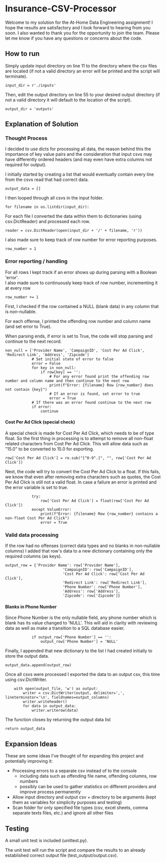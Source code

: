 # Insurance-CSV-Processor
Welcome to my solution for the At-Home Data Engineering assignment! I hope the results are satisfactory and I look forward to hearing from you soon. 
I also wanted to thank you for the opportunity to join the team. Please let me know if you have any questions or concerns about the code.
## How to run
Simply update input directory on line 11 to the directory where the csv files are located (if not a valid directory an error will be printed and the script will terminate).

`
input_dir = r'./inputs'
`

Then, edit the output directory on line 55 to your desired output directory (if not a valid directory it will default to the location of the script).

`
output_dir = 'outputs'
`


## Explanation of Solution
### Thought Process
I decided to use dicts for processing all data, the reason behind this the importance of key value pairs 
and the consideration that input csvs may have differently ordered headers (and may even have extra columns not 
required for output).

I initially started by creating a list that would eventually contain every line from the csvs read that had correct data.

`
output_data = []
`

I then looped through all csvs in the input folder.

`
for filename in os.listdir(input_dir):
`

For each file I converted the data within them to dictionaries (using csv.DictReader) and processed each row.

`
reader = csv.DictReader(open(input_dir + '/' + filename, 'r'))
`

I also made sure to keep track of row number for error reporting purposes.

`
row_number = 1
`

### Error reporting / handling
For all rows I kept track if an error shows up during parsing with a Boolean 'error'.  
I also made sure to continuously keep track of row number, incrementing it at every row

`
row_number += 1
`

First, I checked if the row contained a NULL (blank data) in any column that is non-nullable.

For each offense, I printed the offending row number and column name (and set error to True).

When parsing ends, if error is set to True, the code will stop parsing and continue to the next record.

```
non_null = ['Provider Name', 'CampaignID', 'Cost Per Ad Click', 'Redirect Link', 'Address', 'Zipcode']
            # Set initial state of error to false
            error = False
            for key in non_null:
                if row[key] == '':
                    # For any error found print the offending row number and column name and then continue to the next row
                    print(f"Error: {filename} Row {row_number} does not contain {key}")
                    # If an error is found, set error to true
                    error = True
            # If there was an error found continue to the next row
            if error:
                continue
```

#### Cost Per Ad Click (special check)
A special check is made for Cost Per Ad Click, which needs to be of type float.
So the first thing in processing is to attempt to remove all non-float related characters from Cost Per Ad Click.
This will allow data such as "15.0" to be converted to 15.0 for exporting.

`
row['Cost Per Ad Click'] = re.sub("[^0-9^.]", "", row['Cost Per Ad Click'])
`

Next, the code will try to convert the Cost Per Ad Click to a float. If this fails, we know that even after removing 
extra characters such as quotes, the Cost Per Ad Click is still not a valid float. 
In case a failure an error is printed and the error variable is set to true.

```
            try:
                row['Cost Per Ad Click'] = float(row['Cost Per Ad Click'])
            except ValueError:
                print(f"Error: {filename} Row {row_number} contains a non-float Cost Per Ad Click")
                error = True
```

### Valid data processing

If the row had no offenses (correct data types and no blanks in non-nullable columns) 
I added that row's data to a new dictionary containing only the required columns (as keys).

```
output_row = {'Provider Name': row['Provider Name'],
                          'CampaignID': row['CampaignID'],
                          'Cost Per Ad Click': row['Cost Per Ad Click'],
                          'Redirect Link': row['Redirect Link'],
                          'Phone Number': row['Phone Number'],
                          'Address': row['Address'],
                          'Zipcode': row['Zipcode']}
```

#### Blanks in Phone Number
Since Phone Number is the only nullable field, any phone number
which is blank has its value changed to 'NULL'. This will aid in clarity with reviewing data
as well as make a transition to a SQL database easier.

```
            if output_row['Phone Number'] == '':
                output_row['Phone Number'] = 'NULL'
```

Finally, I appended that new dictionary to the list I had created initially to store the output data.

`
output_data.append(output_row)
`

Once all csvs were processed I exported the data to an output csv, this time using csv.DictWriter.

```
    with open(output_file, 'w') as output:
        writer = csv.DictWriter(output, delimiter=',', lineterminator='\n', fieldnames=output_columns)
        writer.writeheader()
        for data in output_data:
            writer.writerow(data)
```

The function closes by returning the output data list

`
return output_data
`

## Expansion Ideas
These are some ideas I've thought of for expanding this project and potentially improving it:
* Processing errors to a separate csv instead of to the console
    * including data such as offending file name, offending columns, row numbers
    * possibly can be used to gather statistics on different providers and improve process permanently
* Allow input directory and output csv + directory to be arguments (kept them as variables for simplicity purposes and testing)
* Scan folder for only specified file types (csv, excel sheets, comma separate texts files, etc.) and ignore all other files


## Testing
A small unit test is included (unittest.py).

The unit test will run the script and compare the results to an already established correct output file (test_output/output.csv).